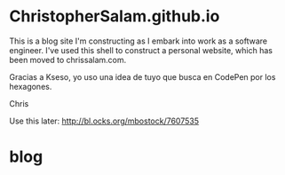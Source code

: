 # ChristopherSalam.github.io

This is a blog site I'm constructing as I embark into work as a software engineer. I've used this shell to construct a personal website, which has been moved to chrissalam.com.

Gracias a Kseso, yo uso una idea de tuyo que busca en CodePen por los hexagones.

Chris

Use this later: http://bl.ocks.org/mbostock/7607535
# blog
